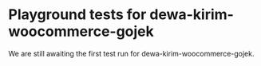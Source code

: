 # Playground tests for dewa-kirim-woocommerce-gojek
We are still awaiting the first test run for dewa-kirim-woocommerce-gojek.
